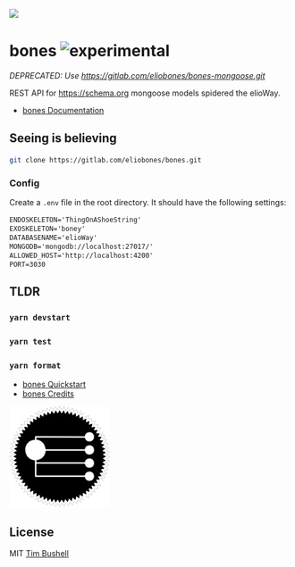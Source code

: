 ![](https://elioway.gitlab.io/eliobones/elio-bones-logo.png)

# bones ![experimental](/artwork/icon/experimental/favicon.png "experimental")

_DEPRECATED: Use <https://gitlab.com/eliobones/bones-mongoose.git>_

REST API for <https://schema.org> mongoose models spidered the elioWay.

- [bones Documentation](https://elioway.gitlab.io/eliobones/bones)

## Seeing is believing

```bash
git clone https://gitlab.com/eliobones/bones.git
```

### Config

Create a `.env` file in the root directory. It should have the following settings:

```
ENDOSKELETON='ThingOnAShoeString'
EXOSKELETON='boney'
DATABASENAME='elioWay'
MONGODB='mongodb://localhost:27017/'
ALLOWED_HOST='http://localhost:4200'
PORT=3030
```

## TLDR

### `yarn devstart`

### `yarn test`

### `yarn format`

- [bones Quickstart](https://elioway.gitlab.io/eliobones/bones/quickstart.html)
- [bones Credits](https://elioway.gitlab.io/eliobones/bones/credits.html)

![](apple-touch-icon.png)

## License

MIT [Tim Bushell](mailto:tcbushell@gmail.com)
